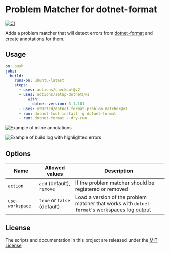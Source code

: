 # Problem Matcher for dotnet-format

[![CI](https://github.com/xt0rted/dotnet-format-problem-matcher/actions/workflows/ci.yml/badge.svg)](https://github.com/xt0rted/dotnet-format-problem-matcher/actions/workflows/ci.yml)

Adds a problem matcher that will detect errors from [dotnet-format](https://github.com/dotnet/format) and create annotations for them.

## Usage

```yml
on: push
jobs:
  build:
    runs-on: ubuntu-latest
    steps:
      - uses: actions/checkout@v2
      - uses: actions/setup-dotnet@v1
          with:
            dotnet-version: 3.1.101
      - uses: xt0rted/dotnet-format-problem-matcher@v1
      - run: dotnet tool install -g dotnet-format
      - run: dotnet-format --dry-run
```

![Example of inline annotations](docs/annotations.png)

![Example of build log with highlighted errors](docs/build-log.png)

## Options

Name | Allowed values | Description
-- | -- | --
`action` | `add` (default), `remove` | If the problem matcher should be registered or removed
`use-workspace` | `true` or `false` (default) | Load a version of the problem matcher that works with `dotnet-format`'s workspaces log output

## License

The scripts and documentation in this project are released under the [MIT License](LICENSE)
